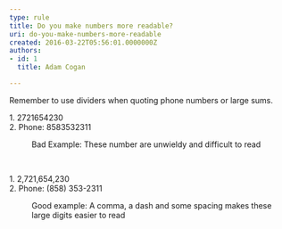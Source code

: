 ```yaml
---
type: rule
title: Do you make numbers more readable?
uri: do-you-make-numbers-more-readable
created: 2016-03-22T05:56:01.0000000Z
authors:
- id: 1
  title: Adam Cogan

---
```




<span class='intro'> Remember to use dividers when quoting phone numbers or large sums.<br> </span>

<div><p></p><p class="greyBox">​1.&#160;2721654230<br>2. Phone&#58; 8583532311</p><p></p></div><dd class="ssw15-rteElement-FigureBad">Bad Example&#58; These number are unwieldy​ and difficult to read</dd><p class="ssw15-rteElement-P">​​​<br></p><p class="greyBox">​​​​​1.&#160;2,721,654,230​<br>2. Phone&#58; (858) 353-2311</p><dd class="ssw15-rteElement-FigureGood">Good example&#58; A comma, a dash and some spacing makes these large digits easier to read</dd>


